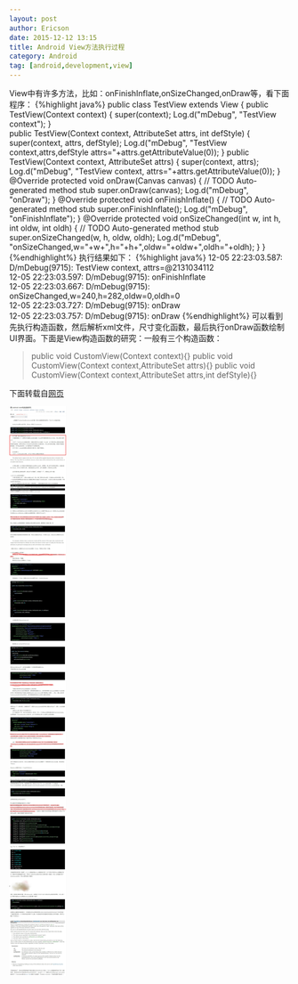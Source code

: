 ```yaml
---
layout: post
author: Ericson
date: 2015-12-12 13:15
title: Android View方法执行过程
category: Android
tag: [android,development,view]
---
```


View中有许多方法，比如：onFinishInflate,onSizeChanged,onDraw等，看下面程序：
{%highlight java%}
public class TestView extends View {
    public TestView(Context context) {
        super(context);
        Log.d("mDebug", "TestView context");
    }  
    public TestView(Context context, AttributeSet attrs, int defStyle) {
        super(context, attrs, defStyle);
        Log.d("mDebug", "TestView context,attrs,defStyle attrs="+attrs.getAttributeValue(0));
    }
    public TestView(Context context, AttributeSet attrs) {
        super(context, attrs);
        Log.d("mDebug", "TestView context, attrs="+attrs.getAttributeValue(0));
    }
    @Override
    protected void onDraw(Canvas canvas) {
        // TODO Auto-generated method stub
        super.onDraw(canvas);
        Log.d("mDebug", "onDraw");
    }
    @Override
    protected void onFinishInflate() {
        // TODO Auto-generated method stub
        super.onFinishInflate();
        Log.d("mDebug", "onFinishInflate");
    }
    @Override
    protected void onSizeChanged(int w, int h, int oldw, int oldh) {
        // TODO Auto-generated method stub
        super.onSizeChanged(w, h, oldw, oldh);
        Log.d("mDebug", "onSizeChanged,w="+w+",h="+h+",oldw="+oldw+",oldh="+oldh);
    }
}
{%endhighlight%}
执行结果如下：
{%highlight java%}
12-05 22:23:03.587: D/mDebug(9715): TestView context, attrs=@2131034112  
12-05 22:23:03.597: D/mDebug(9715): onFinishInflate  
12-05 22:23:03.667: D/mDebug(9715): onSizeChanged,w=240,h=282,oldw=0,oldh=0  
12-05 22:23:03.727: D/mDebug(9715): onDraw  
12-05 22:23:03.757: D/mDebug(9715): onDraw
{%endhighlight%}
可以看到先执行构造函数，然后解析xml文件，尺寸变化函数，最后执行onDraw函数绘制UI界面。下面是View构造函数的研究：一般有三个构造函数：

>public void CustomView(Context context){}
>public void CustomView(Context context,AttributeSet attrs){}
>public void CustomView(Context context,AttributeSet attrs,int defStyle){}

下面转载自[网页](http://blog.csdn.net/z103594643/article/details/6755017)

![View Constructor](/public/img/android/android_view_constructor.jpeg)